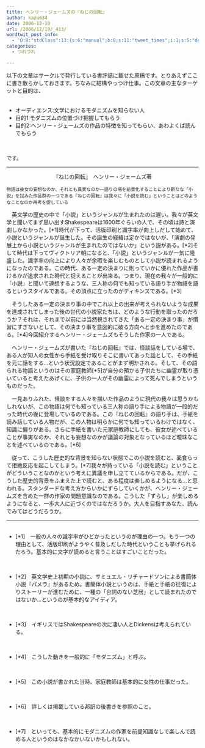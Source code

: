 ```yaml
---
title: ヘンリー・ジェームズの『ねじの回転』
author: kazu634
date: 2006-12-19
url: /2006/12/19/_413/
wordtwit_post_info:
  - 'O:8:"stdClass":13:{s:6:"manual";b:0;s:11:"tweet_times";i:1;s:5:"delay";i:0;s:7:"enabled";i:1;s:10:"separation";s:2:"60";s:7:"version";s:3:"3.7";s:14:"tweet_template";b:0;s:6:"status";i:2;s:6:"result";a:0:{}s:13:"tweet_counter";i:2;s:13:"tweet_log_ids";a:1:{i:0;i:2691;}s:9:"hash_tags";a:0:{}s:8:"accounts";a:1:{i:0;s:7:"kazu634";}}'
categories:
  - つれづれ

---
```

<div class="section">
<p>
    以下の文章はサークルで発行している書評誌に載せた原稿です。とりあえずここに書き散らかしておきます。ちなみに結構やっつけ仕事。この文章の主なターゲットと目的は、&#160;&#160; &#160;
</p>
  
<ul>
    &#160;&#160; &#160;&#160;&#160;&#160; 
    
<li>
      オーディエンス:文学におけるモダニズムを知らない人&#160;&#160; &#160;&#160;&#160;&#160;
</li>
<li>
      目的1:モダニズムの位置づけ把握してもらう&#160;&#160; &#160;&#160;&#160;&#160;
</li>
<li>
      目的2:ヘンリー・ジェームズの作品の特徴を知ってもらい、あわよくば読んでもらう
</li>
<p>
      &#160;&#160; &#160;</ul> 
      
<p>
        です。
</p>
      
<hr />
      
<center>
        『ねじの回転』　ヘンリー・ジェームズ著
</center>
      
<p>
<small>物語は彼女の妄想なのか、それとも真実なのか―語りの場を前景化することにより新たな「小説」を試みた作品群の一つである『ねじの回転』は我々に「小説を読む」ということはどのようなことなのか再考を促している</small>
</p>
      
<p>
        　英文学の歴史の中で「小説」というジャンルが生まれたのは遅い。我々が英文学と聞いてまず思い出すShakespeareは1600年ぐらいの人で、その頃は詩と演劇しかなかった。[*1]時代が下って、活版印刷と識字率が向上しだして始めて、小説というジャンルが誕生した。その誕生の経緯は定かではないが、「演劇の発展上から小説というジャンルが生まれたのではないか」という説がある。[*2]そして時代は下ってヴィクトリア朝になると、「小説」というジャンルが一気に隆盛した。識字率の向上により人々が余暇を楽しむものとして小説が読まれるようになったのである。この時代、ある一定の決まりに則っていかに優れた作品が書けるかが追求された時代と捉えることが出来る。つまり、現在の我々が一般的に「小説」と聞いて連想するような、三人称の何でも知っている語り手が物語を語るというスタイルである。その頂点に立ったのがディキンズである。[*3]
</p>
      
<p>
        　そうしたある一定の決まり事の中でこれ以上の出来が考えられないような成果を達成されてしまった後の世代の小説家たちは、どのような行動を取ったのだろうか？それは、それまで以前には当然視されてきた「ある一定の決まり事」が慣習にすぎないとして、その決まり事を意図的に破る方向へと歩を進めたのである。[*4]今回紹介するヘンリー・ジェームズもそうした作家の一人である。
</p>
      
<p>
        　ヘンリー・ジェームズが書いた『ねじの回転』では、怪談話をしている場で、ある人が知人の女性から手紙を受け取りそこに書いてあった話として、その手紙を元に話をする…という状況設定であることがまず明かされる。そして、その語られる物語というのはその家庭教師[*5]が自分の預かる子供たちに幽霊が取り憑いていると考えたあげくに、子供の一人がその幽霊によって死んでしまうというものだった。
</p>
      
<p>
        　一見ありふれた、怪談をする人々を描いた作品のように現代の我々は思うかもしれないが、この物語は何でも知っている三人称の語り手による物語が一般的だった時代の後に登場しているのである。この『ねじの回転』の語り手は、手紙を読み話している人物だが、この人物は明らかに何でも知っているわけではなく、知識に偏りがある。さらに手紙を書いた元家庭教師にしても、彼女が述べていることが事実なのか、それとも妄想なのかが議論の対象となっているほど曖昧なことを述べているのである。[*6]
</p>
      
<p>
        　従って、こうした歴史的な背景を知らない状態でこの小説を読むと、面食らって拒絶反応を起こしてしまう。[*7]我々が持っている「小説を読む」ということがどういうことなのかという考えに異議を申し立てているからである。だが、こうした歴史的背景をふまえた上で読むと、ある程度は楽しめるようになる…と思われる。スタンダードな考え方からいかにずらしていくかが、ヘンリー・ジェームズを含めた一群の作家の問題意識なのである。こうした「ずらし」が楽しめるようになると、一歩大人に近づくのではなだろうか。大人を目指すあなた、読んでみてはどうだろうか。
</p>
      
<hr />
      
<ul>
        &#160;&#160; &#160; 
        
<li>
          [*1]　一般の人々の識字率がひどかったというのが理由の一つ。もう一つの理由として、活版印刷がようやく普及しだした時代ということも挙げられるだろう。基本的に文字が読めると言うことはすごいことだった。
</li>
<p>
          &#160;&#160; &#160; 
          
<li>
            [*2]　英文学史上初期の小説に、サミュエル・リチャードソンによる書簡体小説『パメラ』があるため。書簡体小説というのは、手紙と手紙の往復によりストーリーが進むために、一種の「台詞のない芝居」として読まれたのではないか…というのが基本的なアイディア。
</li>
<p>
            &#160;&#160; &#160; 
            
<li>
              [*3]　イギリスではShakespeareの次に凄い人とDickensは考えられている。
</li>
<p>
              &#160;&#160; &#160; 
              
<li>
                [*4]　こうした動きを一般的に「モダニズム」と呼ぶ。
</li>
<p>
                &#160;&#160; &#160; 
                
<li>
                  [*5]　この小説が書かれた当時、家庭教師は基本的に女性の仕事だった。
</li>
<p>
                  &#160;&#160; &#160; 
                  
<li>
                    [*6]　詳しくは掲載している邦訳の後書きを参照のこと。
</li>
<p>
                    &#160;&#160; &#160; 
                    
<li>
                      [*7]　といっても、基本的にモダニズムの作家を前提知識なしで楽しんで読める人というのはなかなかいないかもしれない。
</li></ul> </div>